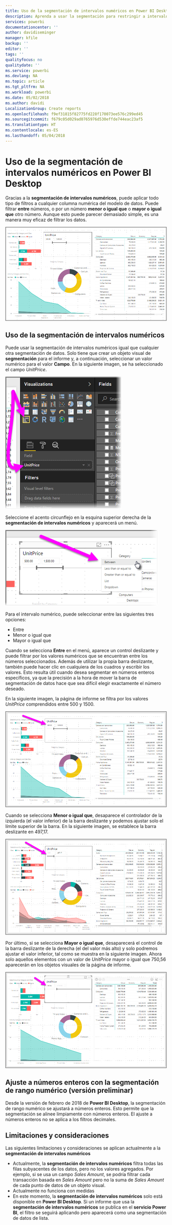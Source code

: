 ```yaml
---
title: Uso de la segmentación de intervalos numéricos en Power BI Desktop
description: Aprenda a usar la segmentación para restringir a intervalos numéricos en Power BI Desktop
services: powerbi
documentationcenter: ''
author: davidiseminger
manager: kfile
backup: ''
editor: ''
tags: ''
qualityfocus: no
qualitydate: ''
ms.service: powerbi
ms.devlang: NA
ms.topic: article
ms.tgt_pltfrm: NA
ms.workload: powerbi
ms.date: 05/02/2018
ms.author: davidi
LocalizationGroup: Create reports
ms.openlocfilehash: f9ef31815f82775fd228f170073ee576c299ed45
ms.sourcegitcommit: f679c05d029ad0765976d530effde744eac23af5
ms.translationtype: HT
ms.contentlocale: es-ES
ms.lasthandoff: 05/04/2018
---
```

# <a name="use-the-numeric-range-slicer-in-power-bi-desktop"></a>Uso de la segmentación de intervalos numéricos en Power BI Desktop
Gracias a la **segmentación de intervalos numéricos**, puede aplicar todo tipo de filtros a cualquier columna numérica del modelo de datos. Puede filtrar **entre** números, o por un número **menor o igual que** o **mayor o igual que** otro número. Aunque esto puede parecer demasiado simple, es una manera muy eficaz de filtrar los datos.

![](media/desktop-slicer-numeric-range/slicer-numeric-range_2.png)

## <a name="using-the-numeric-range-slicer"></a>Uso de la segmentación de intervalos numéricos
Puede usar la segmentación de intervalos numéricos igual que cualquier otra segmentación de datos. Solo tiene que crear un objeto visual de **segmentación** para el informe y, a continuación, seleccionar un valor numérico para el valor **Campo**. En la siguiente imagen, se ha seleccionado el campo *UnitPrice*.

![](media/desktop-slicer-numeric-range/slicer-numeric-range_3.png)

Seleccione el acento circunflejo en la esquina superior derecha de la **segmentación de intervalos numéricos** y aparecerá un menú.

![](media/desktop-slicer-numeric-range/slicer-numeric-range_4.png)

Para el intervalo numérico, puede seleccionar entre las siguientes tres opciones:

* Entre
* Menor o igual que
* Mayor o igual que

Cuando se selecciona **Entre** en el menú, aparece un control deslizante y puede filtrar por los valores numéricos que se encuentran entre los números seleccionados. Además de utilizar la propia barra deslizante, también puede hacer clic en cualquiera de los cuadros y escribir los valores. Esto resulta útil cuando desea segmentar en números enteros específicos, ya que la precisión a la hora de mover la barra de segmentación de datos hace que sea difícil elegir exactamente el número deseado.

En la siguiente imagen, la página de informe se filtra por los valores *UnitPrice* comprendidos entre 500 y 1500.

![](media/desktop-slicer-numeric-range/slicer-numeric-range_5.png)

Cuando se selecciona **Menor o igual que**, desaparece el controlador de la izquierda (el valor inferior) de la barra deslizante y podemos ajustar solo el límite superior de la barra. En la siguiente imagen, se establece la barra deslizante en 497,17.

![](media/desktop-slicer-numeric-range/slicer-numeric-range_6.png)

Por último, si se selecciona **Mayor o igual que**, desaparecerá el control de la barra deslizante de la derecha (el del valor más alto) y solo podremos ajustar el valor inferior, tal como se muestra en la siguiente imagen. Ahora solo aquellos elementos con un valor de *UnitPrice* mayor o igual que 750,56 aparecerán en los objetos visuales de la página de informe.

![](media/desktop-slicer-numeric-range/slicer-numeric-range_7.png)

## <a name="snap-to-whole-numbers-with-the-numeric-range-slicer-preview"></a>Ajuste a números enteros con la segmentación de rango numérico (versión preliminar)

Desde la versión de febrero de 2018 de **Power BI Desktop**, la segmentación de rango numérico se ajustará a números enteros. Esto permite que la segmentación se alinee limpiamente con números enteros. El ajuste a números enteros no se aplica a los filtros decimales.


## <a name="limitations-and-considerations"></a>Limitaciones y consideraciones
Las siguientes limitaciones y consideraciones se aplican actualmente a la **segmentación de intervalos numéricos**

* Actualmente, la **segmentación de intervalos numéricos** filtra todas las filas subyacentes de los datos, pero no los valores agregados. Por ejemplo, si se usa un campo *Sales Amount*, se podría filtrar cada transacción basada en *Sales Amount* pero no la suma de *Sales Amount* de cada punto de datos de un objeto visual.
* Actualmente no funciona con medidas
* En este momento, la **segmentación de intervalos numéricos** solo está disponible en **Power BI Desktop**. Si un informe que usa la **segmentación de intervalos numéricos** se publica en el **servicio Power BI**, el filtro se seguirá aplicando pero aparecerá como una segmentación de datos de lista.

